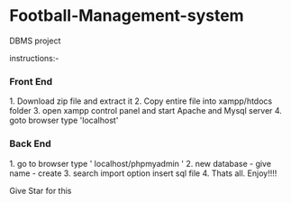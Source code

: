 # Football-Management-system
DBMS project

instructions:-

<h3>Front End </h3>
  1. Download zip file and extract it
  2. Copy entire file into xampp/htdocs folder
  3. open xampp control panel and start Apache and Mysql server
  4. goto browser type 'localhost' 

<h3> Back End</h3>
  1. go to browser type ' localhost/phpmyadmin '
  2. new database - give name - create
  3. search import option insert sql file
  4. Thats all. Enjoy!!!!
  
  Give Star for this
